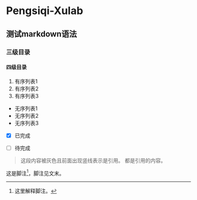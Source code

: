 # Pengsiqi-Xulab

## 测试markdown语法

### 三级目录

#### 四级目录

1. 有序列表1
2. 有序列表2
3. 有序列表3

- 无序列表1
- 无序列表2
- 无序列表3

- [x] 已完成
- [ ] 待完成



> 这段内容被灰色且前面出现竖线表示是引用。
> 都是引用的内容。



这是脚注[^3]，脚注见文末。



[^3]: 这里解释脚注。

